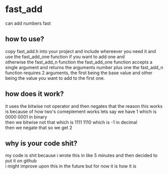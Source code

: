 # fast_add
can add numbers fast

## how to use?
copy fast_add.h into your project and include whereever you need it and use the fast_add_one function if you want to add one and  
otherwise the fast_add_n function
the fast_add_one function accepts a single argument and returns the arguments number plus one
the fast_add_n function requires 2 arguments, the first being the base value and other being the value you want to add to the first one.  

## how does it work?
it uses the bitwise not operator and then negates that the reason this works is because of how two's comeplement works
lets say we have 1 which is 0000 0001 in binary  
then we bitwise not that which is 1111 1110 which is -1 in decimal  
then we negate that so we get 2  

## why is your code shit?
my code is shit because i wrote this in like 5 minutes and then decided to put it on github  
i might improve upon this in the future but for now it is how it is  
